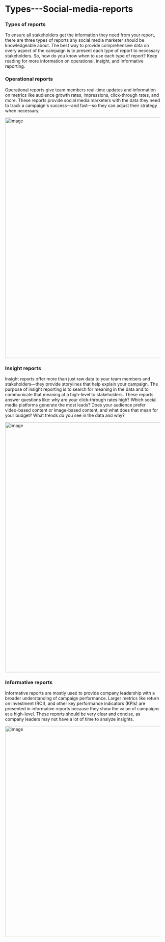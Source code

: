 # Types---Social-media-reports



### Types of reports 
To ensure all stakeholders get the information they need from your report, there are three types of reports any social media marketer should be knowledgeable about. The best way to provide comprehensive data on every aspect of the campaign is to present each type of report to necessary stakeholders. So, how do you know when to use each type of report? Keep reading for more information on operational, insight, and informative reporting.

### Operational reports
Operational reports give team members real-time updates and information on metrics like audience growth rates, impressions, click-through rates, and more. These reports provide social media marketers with the data they need to track a campaign's success—and fast—so they can adjust their strategy when necessary.

<img width="784" alt="image" src="https://github.com/user-attachments/assets/63239b28-0b76-4af4-9087-2cd551e3022e">


### Insight reports
Insight reports offer more than just raw data to your team members and stakeholders—they provide storylines that help explain your campaign. The purpose of insight reporting is to search for meaning in the data and to communicate that meaning at a high-level to stakeholders. These reports answer questions like: why are your click-through rates high? Which social media platforms generate the most leads? Does your audience prefer video-based content or image-based content, and what does that mean for your budget? What trends do you see in the data and why?

<img width="815" alt="image" src="https://github.com/user-attachments/assets/43e13083-fefb-4a73-ba7d-1ce39950746b">

### Informative reports
Informative reports are mostly used to provide company leadership with a broader understanding of campaign performance. Larger metrics like return on investment (ROI), and other key performance indicators (KPIs) are presented in informative reports because they show the value of campaigns at a high-level. These reports should be very clear and concise, as company leaders may not have a lot of time to analyze insights.

<img width="688" alt="image" src="https://github.com/user-attachments/assets/3a60b608-18b2-469a-ba8a-58bfefebae12">

